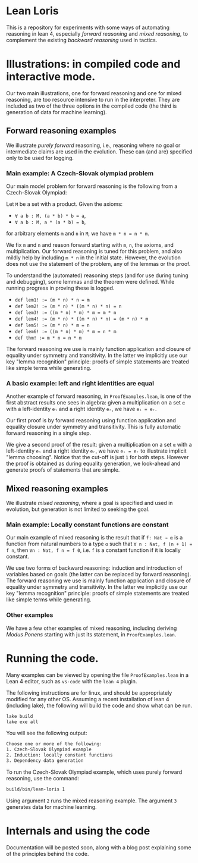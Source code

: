 # Lean Loris

This is a repository for experiments with some ways of automating reasoning in lean 4, especially *forward reasoning* and *mixed reasoning*, to complement the existing *backward reasoning* used in tactics.

# Illustrations: in compiled code and interactive mode.

Our two main illustrations, one for forward reasoning and one for mixed reasoning, are too resource intensive to run in the interpreter. They are included as two of the three options in the compiled code (the third is generation of data for machine learning). 
## Forward reasoning examples

We illustrate *purely forward* reasoning, i.e., reasoning where no goal or intermediate claims are used in the evolution. These can (and are) specified only to be used for logging.
### Main example: A Czech-Slovak olympiad problem

Our main model problem for forward reasoning is the following from a Czech-Slovak Olympiad:

Let `M` be a set with a product. Given the axioms:
* `∀ a b : M, (a * b) * b = a`,
* `∀ a b : M, a * (a * b) = b`,

for arbitrary elements `m` and `n` in `M`, we have `m * n = n * m`.

We fix `m` and `n` and reason forward starting with `m`, `n`, the axioms, and multiplication. Our forward reasoning is tuned for this problem, and also mildly help by including `m * n` in the initial state. However, the evolution does not use the statement of the problem, any of the lemmas or the proof.

To understand the (automated) reasoning steps (and for use during tuning and debugging), some lemmas and the theorem were defined. While running progress in proving these is logged.

* `def lem1! := (m * n) * n = m` 
* `def lem2! := (m * n) * ((m * n) * n) = n`
* `def lem3! := ((m * n) * m) * m = m * n`
* `def lem4! := (m * n) * ((m * n) * n) = (m * n) * m`
* `def lem5! := (m * n) * m = n`
* `def lem6! := ((m * n) * m) * m = n * m`
* `def thm! := m * n = n * m`

The forward reasoning we use is mainly function application and closure of equality under symmetry and transitivity. In the latter we implicitly use our key "lemma recognition" principle: proofs of simple statements are treated like simple terms while generating.

### A basic example: left and right identities are equal

Another example of forward reasoning, in `ProofExamples.lean`, is one of the first abstract results one sees in algebra: given a multiplication on a set `α` with a left-identity `eₗ` and a right identity `eᵣ`, we have `eₗ = eᵣ`.

Our first proof is by forward reasoning using function application and equality closure under symmetry and transitivity. This is fully automatic forward reasoning in a single step.

We give a second proof of the result: given a multiplication on a set `α` with a left-identity `eₗ` and a right identity `eᵣ`, we have `eₗ = eᵣ` to illustrate implicit "lemma choosing". Notice that the cut-off is just `1` for both steps. However the proof is obtained as during equality generation, we look-ahead and generate proofs of statements that are simple.
## Mixed reasoning examples

We illustrate *mixed reasoning*, where a goal is specified and used in evolution, but generation is not limited to seeking the goal.  
### Main example: Locally constant functions are constant

Our main example of mixed reasoning is the result that if `f: Nat → α` is a function from natural numbers to a type `α` such that `∀ n : Nat, f (n + 1) = f n`, then `∀n : Nat, f n = f 0`, i.e. `f` is a constant function if it is locally constant.

We use two forms of backward reasoning: induction and introduction of variables based on goals (the latter can be replaced by forward reasoning). The forward reasoning we use is mainly function application and closure of equality under symmetry and transitivity. In the latter we implicitly use our key "lemma recognition" principle: proofs of simple statements are treated like simple terms while generating.

### Other examples

We have a few other examples of mixed reasoning, including deriving *Modus Ponens* starting with just its statement, in `ProofExamples.lean`.

# Running the code.

Many examples can be viewed by opening the file `ProofExamples.lean` in a Lean 4 editor, such as `vs-code` with the `lean 4` plugin.

The following instructions are for linux, and should be appropriately modified for any other OS. Assuming a recent installation of lean 4 (including lake), the following will build the code and show what can be run.

```bash
lake build
lake exe all
```
You will see the following output:

```bash
Choose one or more of the following:
1. Czech-Slovak Olympiad example
2. Induction: locally constant functions
3. Dependency data generation
```

To run the Czech-Slovak Olympiad example, which uses purely forward reasoning, use the command: 
```bash
build/bin/lean-loris 1
```
Using argument `2` runs the mixed reasoning example. The argument `3` generates data for machine learning.

# Internals and using the code 

Documentation will be posted soon, along with a blog post explaining some of the principles behind the code.
